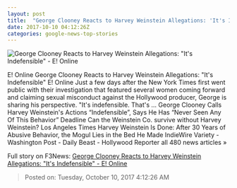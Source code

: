 ```yaml
---
layout: post
title:  "George Clooney Reacts to Harvey Weinstein Allegations: 'It's Indefensible' - E! Online"
date: 2017-10-10 04:12:26Z
categories: google-news-top-stories
---
```


![George Clooney Reacts to Harvey Weinstein Allegations: "It's Indefensible" - E! Online](http://akns-images.eonline.com/eol_images/Entire_Site/201735/rs_600x600-170405163703-600.George-Clooney-Screening-London.ms.040516.jpg?downsize=450:*&crop=450:350;left,top)

E! Online George Clooney Reacts to Harvey Weinstein Allegations: "It's Indefensible" E! Online Just a few days after the New York Times first went public with their investigation that featured several women coming forward and claiming sexual misconduct against the Hollywood producer, George is sharing his perspective. "It's indefensible. That's ... George Clooney Calls Harvey Weinstein's Actions “Indefensible”, Says He Has “Never Seen Any Of This Behavior” Deadline Can the Weinstein Co. survive without Harvey Weinstein? Los Angeles Times Harvey Weinstein Is Done: After 30 Years of Abusive Behavior, the Mogul Lies in the Bed He Made IndieWire Variety - Washington Post - Daily Beast - Hollywood Reporter all 480 news articles »


Full story on F3News: [George Clooney Reacts to Harvey Weinstein Allegations: "It's Indefensible" - E! Online](http://www.f3nws.com/n/ztzbcG)

> Posted on: Tuesday, October 10, 2017 4:12:26 AM
